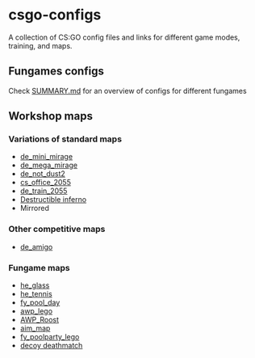 # csgo-configs
A collection of CS:GO config files and links for different game modes, training, and maps.

## Fungames configs
Check [SUMMARY.md](https://github.com/rugern/csgo-configs/blob/main/cfg/fungames/SUMMARY.md) for an overview of configs
for different fungames

## Workshop maps
### Variations of standard maps
- [de_mini_mirage](https://steamcommunity.com/sharedfiles/filedetails/?id=2557818123)
- [de_mega_mirage](https://steamcommunity.com/sharedfiles/filedetails/?id=2541496346)
- [de_not_dust2](https://steamcommunity.com/sharedfiles/filedetails/?id=2394988703)
- [cs_office_2055](https://steamcommunity.com/sharedfiles/filedetails/?id=2401962320&searchtext=)
- [de_train_2055](https://steamcommunity.com/sharedfiles/filedetails/?id=2566582187&searchtext=)
- [Destructible inferno](https://steamcommunity.com/sharedfiles/filedetails/?id=2423926054&searchtext=)
- Mirrored

### Other competitive maps
- [de_amigo](https://steamcommunity.com/sharedfiles/filedetails/?id=1939326493)

### Fungame maps
- [he_glass](https://steamcommunity.com/sharedfiles/filedetails/?id=195857564)
- [he_tennis](https://steamcommunity.com/sharedfiles/filedetails/?id=125626466)
- [fy_pool_day](https://steamcommunity.com/sharedfiles/filedetails/?id=832043432)
- [awp_lego](https://steamcommunity.com/sharedfiles/filedetails/?id=534427561)
- [AWP_Roost](https://steamcommunity.com/sharedfiles/filedetails/?id=836830191)
- [aim_map](https://steamcommunity.com/sharedfiles/filedetails/?id=122443683)
- [fy_poolparty_lego](https://steamcommunity.com/sharedfiles/filedetails/?id=707841810)
- [decoy deathmatch](https://steamcommunity.com/sharedfiles/filedetails/?id=740028229)
